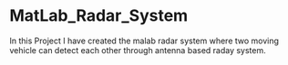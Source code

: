 # MatLab_Radar_System
In this Project I have created the malab radar system where two moving vehicle can detect each other through antenna based raday system.
